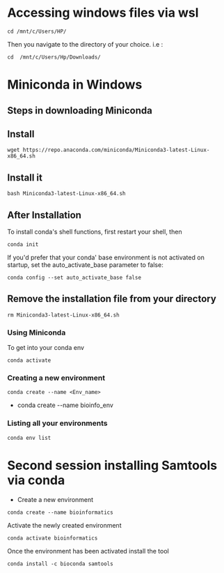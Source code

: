 # Accessing windows files via wsl
```
cd /mnt/c/Users/HP/
```
Then you navigate to the directory of your choice.
i.e :
```
cd  /mnt/c/Users/Hp/Downloads/
```



# Miniconda in Windows
## Steps in downloading Miniconda
## Install
```
wget https://repo.anaconda.com/miniconda/Miniconda3-latest-Linux-x86_64.sh
```

## Install it
```
bash Miniconda3-latest-Linux-x86_64.sh
```

## After Installation
To install conda's shell functions, first restart your shell, then
```
conda init
```

If you'd prefer that your conda' base environment is not activated on startup, set the auto_activate_base parameter to false:
```
conda config --set auto_activate_base false
``` 
## Remove the installation file from your directory
``` 
rm Miniconda3-latest-Linux-x86_64.sh
```

### Using Miniconda
To get into your conda env
```
conda activate
```

### Creating a new environment
```
conda create --name <Env_name>
```

- conda create --name bioinfo_env

### Listing all your environments
```
conda env list
```
# Second session installing Samtools via conda
- Create a new environment
```
conda create --name bioinformatics
```

 Activate the newly created environment
```
conda activate bioinformatics
```

Once the environment has been activated install the tool

```
conda install -c bioconda samtools
```
